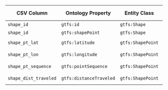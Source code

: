 | CSV Column            | Ontology Property       | Entity Class      | Related Entity Class | Subject Generation                                   | Join Condition                 | Datatype                   |
| --------------------- | ----------------------- | ----------------- | -------------------- | ---------------------------------------------------- | ------------------------------ | -------------------------- | 
| `shape_id`            | `gtfs:id`               | `gtfs:Shape`      | —                    |`ex:shape/{shape_id}`| —                              | `xsd:string`               |
| `shape_id`            | `gtfs:shapePoint`       | `gtfs:Shape`      | `gtfs:ShapePoint`    |`ex:shape/{shape_id}`| `shape_id` (FK)                |                   |
| `shape_pt_lat`        | `gtfs:latitude`         | `gtfs:ShapePoint` | —                    | `ex:shapepoint/{shape_id}/{sequence}` | `shape_id & shape_pt_sequence` | `geo:lat (≃ xsd:decimal)`  | 
| `shape_pt_lon`        | `gtfs:longitude`        | `gtfs:ShapePoint` | —                    | `ex:shapepoint/{shape_id}/{sequence}` | `shape_id & shape_pt_sequence` | `geo:long (≃ xsd:decimal)` | 
| `shape_pt_sequence`   | `gtfs:pointSequence`    | `gtfs:ShapePoint` | —                    | `ex:shapepoint/{shape_id}/{sequence}` | `shape_id & shape_pt_sequence` | `xsd:nonNegativeInteger`   | 
| `shape_dist_traveled` | `gtfs:distanceTraveled` | `gtfs:ShapePoint` | —                    | `ex:shapepoint/{shape_id}/{sequence}` | `shape_id & shape_pt_sequence` | `gtfs:nonNegativeFloat`    | 

